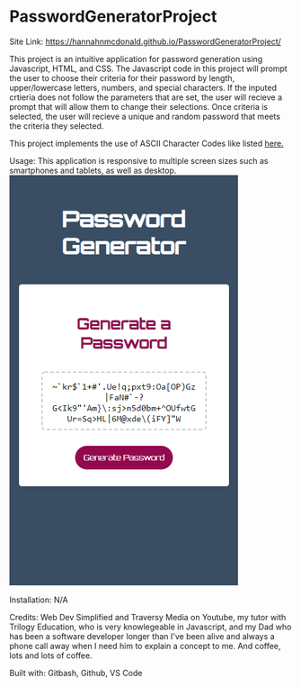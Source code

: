 # PasswordGeneratorProject

Site Link: https://hannahnmcdonald.github.io/PasswordGeneratorProject/

This project is an intuitive application for password generation using Javascript, HTML, and CSS. The Javascript code in this project will prompt the user to choose their criteria for their password by length, upper/lowercase letters, numbers, and special characters. If the inputed crtieria does not follow the parameters that are set, the user will recieve a prompt that will allow them to change their selections. Once criteria is selected, the user will recieve a unique and random password that meets the criteria they selected. 

This project implements the use of ASCII Character Codes like listed [here.](https://theasciicode.com.ar/)

Usage: This application is responsive to multiple screen sizes such as smartphones and tablets, as well as desktop.
![Site Mobile Screenshot](/images/PasswordGeneratorMobileScreenshot.png)

Installation: N/A

Credits: Web Dev Simplified and Traversy Media on Youtube, my tutor with Trilogy Education, who is very knowlegeable in Javascript, and my Dad who has been a software developer longer than I've been alive and always a phone call away when I need him to explain a concept to me. And coffee, lots and lots of coffee.

Built with: Gitbash, Github, VS Code
